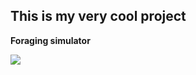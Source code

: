 ## This is my very cool project

**Foraging simulator**

![](https://i.pinimg.com/736x/28/e9/e4/28e9e43abe3909bcb6888d0ea933c934.jpg)